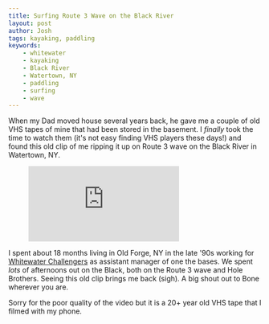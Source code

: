 ```yaml
---
title: Surfing Route 3 Wave on the Black River
layout: post
author: Josh
tags: kayaking, paddling
keywords:
    - whitewater
    - kayaking
    - Black River
    - Watertown, NY
    - paddling
    - surfing
    - wave
---
```


When my Dad moved house several years back, he gave me a couple of old VHS tapes of mine that had been stored in the basement. I *finally* took the time to watch them (it's not easy finding VHS players these days!) and found this old clip of me ripping it up on Route 3 wave on the Black River in Watertown, NY.

<figure class="video_container">
<div class="iframe_container">
<iframe src="https://www.youtube.com/embed/XDpy6aeRWfc" frameborder="0" allow="accelerometer; autoplay; encrypted-media; gyroscope; picture-in-picture" allowfullscreen class="iframe_video"></iframe>
</div>
</figure>

I spent about 18 months living in Old Forge, NY in the late '90s working for <a href="https://whitewaterchallengers.com/" target="_blank">Whitewater Challengers</a> as assistant manager of one the bases. We spent *lots* of afternoons out on the Black, both on the Route 3 wave and Hole Brothers. Seeing this old clip brings me back (sigh). A big shout out to Bone wherever you are.

Sorry for the poor quality of the video but it is a 20+ year old VHS tape that I filmed with my phone.
